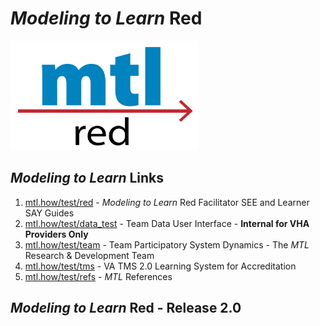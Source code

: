 # _Modeling to Learn_ Red

[<img src = "https://github.com/lzim/teampsd/blob/master/resources/logos/mtl_how_red.png"
     height = "175" width = "300">](https://github.com/lzim/mtl)

## *Modeling to Learn* Links

1. [mtl.how/test/red](https://www.mtl.how/test/red) - _Modeling to Learn_ Red Facilitator SEE and Learner SAY Guides
2. [mtl.how/test/data_test](https://www.mtl.how/test/data_test) - Team Data User Interface - **Internal for VHA Providers Only**
3. [mtl.how/test/team](https://www.mtl.how/test/team) - Team Participatory System Dynamics - The _MTL_ Research & Development Team
4. [mtl.how/test/tms](https://www.mtl.how/test/tms) - VA TMS 2.0 Learning System for Accreditation
5. [mtl.how/test/refs](https://www.mtl.how/test/refs) - _MTL_ References 

## _Modeling to Learn_ Red - Release 2.0
